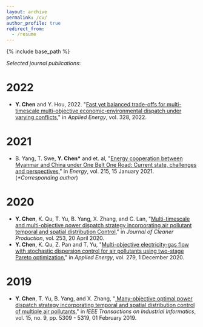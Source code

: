 ```yaml
---
layout: archive
permalink: /cv/
author_profile: true
redirect_from:
  - /resume
---
```


{% include base_path %}



_Selected journal publications_:

2022
======
* **Y. Chen** and Y. Hou, 2022. "[Fast yet balanced trade-offs for multi-timescale multi-objective economic-environmental dispatch under varying conflicts](https://doi.org/10.1016/j.apenergy.2022.120122)," in *Applied Energy*,  vol. 328, 2022.


2021
======
* B. Yang, T. Swe, **Y. Chen\*** and et. al, "[Energy cooperation between Myanmar and China under One Belt One Road: Current state, challenges and perspectives](https://doi.org/10.1016/j.energy.2020.119130)," in *Energy*, vol. 215, 15 January 2021. (*\*Corresponding author*)

2020
======
* **Y. Chen**, K. Qu, T. Yu, B. Yang, X. Zhang, and C. Lan, "[Multi-timescale and multi-objective power dispatch strategy incorporating air pollutant temporal and spatial distribution Control](https://ieeexplore.ieee.org/document/9801660)," in *Journal of Cleaner Production*, vol. 253, 20 April 2020. 
* **Y. Chen**, K. Qu, Z. Pan and T. Yu, "[Multi-objective electricity-gas flow with stochastic dispersion control for air pollutants using two-stage Pareto optimization](https://doi.org/10.1016/j.apenergy.2020.115773)," in *Applied Energy*, vol. 279, 1 December 2020.


2019
======
* **Y. Chen**, T. Yu, B. Yang, and X. Zhang, "[
Many-objective optimal power dispatch strategy incorporating temporal and spatial distribution control of multiple air pollutants](https://ieeexplore.ieee.org/abstract/document/8632765)," in *IEEE Transactions on Industrial Informatics*, vol. 15, no. 9, pp. 5309 - 5319, 01 February 2019.
